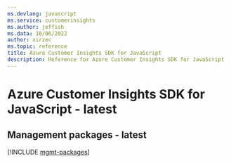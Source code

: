 ```yaml
---
ms.devlang: javascript
ms.service: customerinsights
ms.author: jeffish
ms.data: 10/06/2022
author: xirzec
ms.topic: reference
title: Azure Customer Insights SDK for JavaScript
description: Reference for Azure Customer Insights SDK for JavaScript
---
```

# Azure Customer Insights SDK for JavaScript - latest

## Management packages - latest
[!INCLUDE [mgmt-packages](customer-insights-mgmt-index.md)]